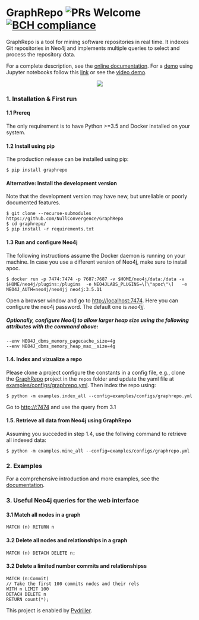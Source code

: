 # GraphRepo ![PRs Welcome](https://img.shields.io/badge/PRs-welcome-brightgreen.svg?style=flat-square) [![BCH compliance](https://bettercodehub.com/edge/badge/NullConvergence/GraphRepo?branch=develop)](https://bettercodehub.com/)

GraphRepo is a tool for mining software repositories in real time. It indexes Git repositories in Neo4j and implements multiple queries to select and process the repository data.

For a complete description, see the [online documentation](https://graphrepo.readthedocs.io/en/latest/).
For a [demo](https://github.com/NullConvergence/GraphRepo-Demo) using Jupyter notebooks follow this [link](https://github.com/NullConvergence/GraphRepo-Demo) or see the [video demo](https://www.youtube.com/watch?v=x1ha0fRltGI).

<p align="center">
  <img src="https://raw.githubusercontent.com/NullConvergence/GraphRepo/develop/docs/source/GraphRepoSchema.svg">
</p>

###  1. Installation & First run

#### 1.1 Prereq
The only requirement is to have Python >=3.5 and Docker installed on your system.

#### 1.2 Install using pip

The production release can be installed using pip:

```
$ pip install graphrepo
```

#### Alternative: Install the development version

Note that the development version may have new, but unreliable or poorly documented features.

```
$ git clone --recurse-submodules https://github.com/NullConvergence/GraphRepo
$ cd graphrepo/
$ pip install -r requirements.txt
```


#### 1.3 Run and configure Neo4j

The following instructions assume the Docker daemon is running on your machine.
In case you use a different version of Neo4j, make sure to install apoc.

```
$ docker run -p 7474:7474 -p 7687:7687 -v $HOME/neo4j/data:/data -v $HOME/neo4j/plugins:/plugins  -e NEO4JLABS_PLUGINS=\[\"apoc\"\]   -e NEO4J_AUTH=neo4j/neo4jj neo4j:3.5.11
```

Open a browser window and go to [http://localhost:7474](http://localhost:7474). Here you can configure the neo4j password.
The default one is *neo4jj*.

##### Optionally, configure Neo4j to allow larger heap size using the following attributes with the command above:

```
--env NEO4J_dbms_memory_pagecache_size=4g
--env NEO4J_dbms_memory_heap_max__size=4g
```

#### 1.4. Index and vizualize a repo

Please clone a project configure the constants in a config file, e.g., clone
the [GraphRepo](https://github.com/NullConvergence/GraphRepo) project in the ``repos`` folder and update the yaml file at [examples/configs/graphrepo.yml](https://github.com/NullConvergence/GraphRepo/blob/develop/examples/configs/graphrepo.yml).
Then index the repo using:

```
$ python -m examples.index_all --config=examples/configs/graphrepo.yml
```

Go to [http://<neo4j-address>:7474](http://<>:7474) and use the query from 3.1


#### 1.5. Retrieve all data from Neo4j using GraphRepo

Assuming you succeded in step 1.4, use the follwing command to retrieve all indexed data:

```
$ python -m examples.mine_all --config=examples/configs/graphrepo.yml
```


### 2. Examples

For a comprehensive introduction and more examples, see the [documentation](https://graphrepo.readthedocs.io/en/latest/examples.html).



### 3. Useful Neo4j queries for the web interface

#### 3.1 Match all nodes in a graph
```
MATCH (n) RETURN n
```


#### 3.2 Delete all nodes and relationships in a graph

```
MATCH (n) DETACH DELETE n;
```

#### 3.2 Delete a limited number commits and relationshipss

```
MATCH (n:Commit)
// Take the first 100 commits nodes and their rels
WITH n LIMIT 100
DETACH DELETE n
RETURN count(*);
```



This project is enabled by [Pydriller](https://github.com/ishepard/pydriller).
